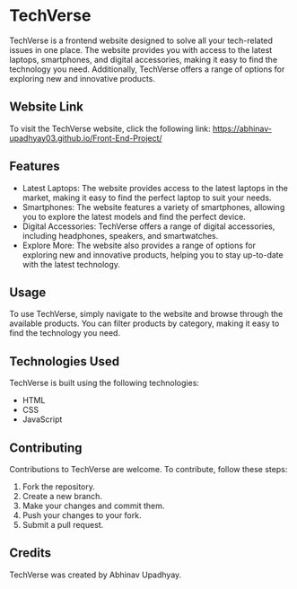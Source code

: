 # TechVerse

TechVerse is a frontend website designed to solve all your tech-related issues in one place. The website provides you with access to the latest laptops, smartphones, and digital accessories, making it easy to find the technology you need. Additionally, TechVerse offers a range of options for exploring new and innovative products.

## Website Link

To visit the TechVerse website, click the following link: https://abhinav-upadhyay03.github.io/Front-End-Project/

## Features

- Latest Laptops: The website provides access to the latest laptops in the market, making it easy to find the perfect laptop to suit your needs.
- Smartphones: The website features a variety of smartphones, allowing you to explore the latest models and find the perfect device.
- Digital Accessories: TechVerse offers a range of digital accessories, including headphones, speakers, and smartwatches.
- Explore More: The website also provides a range of options for exploring new and innovative products, helping you to stay up-to-date with the latest technology.
## Usage

To use TechVerse, simply navigate to the website and browse through the available products. You can filter products by category, making it easy to find the technology you need.

## Technologies Used

TechVerse is built using the following technologies:

- HTML
- CSS
- JavaScript
## Contributing

Contributions to TechVerse are welcome. To contribute, follow these steps:

1. Fork the repository.
2. Create a new branch.
3. Make your changes and commit them.
4. Push your changes to your fork.
5. Submit a pull request.
## Credits

TechVerse was created by Abhinav Upadhyay. 

